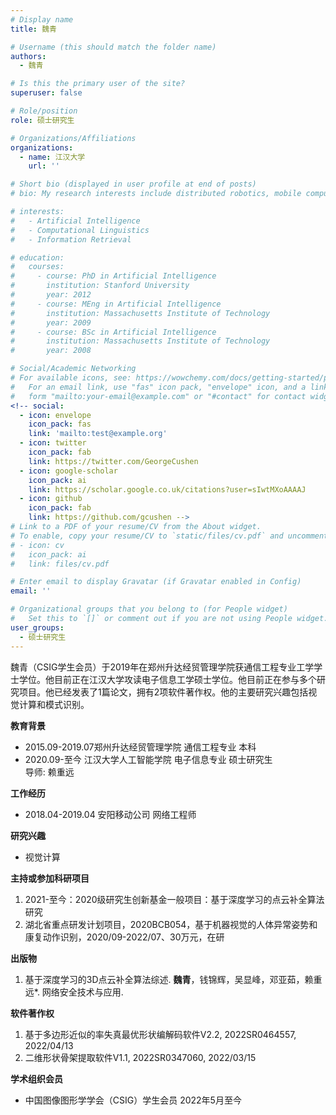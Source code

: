 ```yaml
---
# Display name
title: 魏青

# Username (this should match the folder name)
authors:
  - 魏青

# Is this the primary user of the site?
superuser: false

# Role/position
role: 硕士研究生

# Organizations/Affiliations
organizations:
  - name: 江汉大学
    url: ''

# Short bio (displayed in user profile at end of posts)
# bio: My research interests include distributed robotics, mobile computing and programmable matter.

# interests:
#   - Artificial Intelligence
#   - Computational Linguistics
#   - Information Retrieval

# education:
#   courses:
#     - course: PhD in Artificial Intelligence
#       institution: Stanford University
#       year: 2012
#     - course: MEng in Artificial Intelligence
#       institution: Massachusetts Institute of Technology
#       year: 2009
#     - course: BSc in Artificial Intelligence
#       institution: Massachusetts Institute of Technology
#       year: 2008

# Social/Academic Networking
# For available icons, see: https://wowchemy.com/docs/getting-started/page-builder/#icons
#   For an email link, use "fas" icon pack, "envelope" icon, and a link in the
#   form "mailto:your-email@example.com" or "#contact" for contact widget.
<!-- social:
  - icon: envelope
    icon_pack: fas
    link: 'mailto:test@example.org'
  - icon: twitter
    icon_pack: fab
    link: https://twitter.com/GeorgeCushen
  - icon: google-scholar
    icon_pack: ai
    link: https://scholar.google.co.uk/citations?user=sIwtMXoAAAAJ
  - icon: github
    icon_pack: fab
    link: https://github.com/gcushen -->
# Link to a PDF of your resume/CV from the About widget.
# To enable, copy your resume/CV to `static/files/cv.pdf` and uncomment the lines below.
# - icon: cv
#   icon_pack: ai
#   link: files/cv.pdf

# Enter email to display Gravatar (if Gravatar enabled in Config)
email: ''

# Organizational groups that you belong to (for People widget)
#   Set this to `[]` or comment out if you are not using People widget.
user_groups:
  - 硕士研究生
---
```


魏青（CSIG学生会员）于2019年在郑州升达经贸管理学院获通信工程专业工学学士学位。他目前正在江汉大学攻读电子信息工学硕士学位。他目前正在参与多个研究项目。他已经发表了1篇论文，拥有2项软件著作权。他的主要研究兴趣包括视觉计算和模式识别。

**教育背景**
 - 2015.09-2019.07郑州升达经贸管理学院 通信工程专业 本科
 - 2020.09-至今 江汉大学人工智能学院 电子信息专业 硕士研究生
<br>            导师: 赖重远

**工作经历**

 - 2018.04-2019.04 安阳移动公司  网络工程师

**研究兴趣**

 - 视觉计算

**主持或参加科研项目**

 1. 2021-至今：2020级研究生创新基金一般项目：基于深度学习的点云补全算法研究
 2. 湖北省重点研发计划项目，2020BCB054，基于机器视觉的人体异常姿势和康复动作识别，2020/09-2022/07、30万元，在研

**出版物**

 1.	基于深度学习的3D点云补全算法综述. **魏青**，钱锦辉，吴显峰，邓亚茹，赖重远*. 网络安全技术与应用.

**软件著作权**

 1.	基于多边形近似的率失真最优形状编解码软件V2.2, 2022SR0464557, 2022/04/13
 2.	二维形状骨架提取软件V1.1, 2022SR0347060, 2022/03/15



**学术组织会员**
 - 中国图像图形学学会（CSIG）学生会员 2022年5月至今




